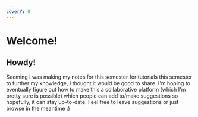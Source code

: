 ```yaml
---
coverY: 0
---
```


# Welcome!

## Howdy!

Seeming I was making my notes for this semester for tutorials this semester to further my knowledge, I thought it would be good to share. I'm hoping to eventually figure out how to make this a collaborative platform (which I'm pretty sure is possible) which people can add to/make suggestions so hopefully, it can stay up-to-date. Feel free to leave suggestions or just browse in the meantime :)
